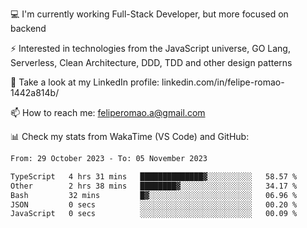 💻 I'm currently working Full-Stack Developer, but more focused on backend

⚡ Interested in technologies from the JavaScript universe, GO Lang, Serverless, Clean Architecture, DDD, TDD and other design patterns

👥 Take a look at my LinkedIn profile: linkedin.com/in/felipe-romao-1442a814b/

📫 How to reach me: feliperomao.a@gmail.com

📊 Check my stats from WakaTime (VS Code) and GitHub:

<!--START_SECTION:waka-->

```txt
From: 29 October 2023 - To: 05 November 2023

TypeScript   4 hrs 31 mins   ██████████████▓░░░░░░░░░░   58.57 %
Other        2 hrs 38 mins   ████████▓░░░░░░░░░░░░░░░░   34.17 %
Bash         32 mins         █▓░░░░░░░░░░░░░░░░░░░░░░░   06.96 %
JSON         0 secs          ░░░░░░░░░░░░░░░░░░░░░░░░░   00.20 %
JavaScript   0 secs          ░░░░░░░░░░░░░░░░░░░░░░░░░   00.09 %
```

<!--END_SECTION:waka-->

